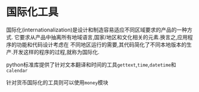 # 国际化工具

国际化(internationalization)是设计和制造容易适应不同区域要求的产品的一种方式.
它要求从产品中抽离所有地域语言,国家/地区和文化相关的元素.换言之,应用程序的功能和代码设计考虑在
不同地区运行的需要,其代码简化了不同本地版本的生产.开发这样的程序的过程,就称为国际化.

python标准库提供了针对文本翻译和时间的工具`gettext`,`time`,`datetime`和`calendar`

针对货币国际化的工具则可以使用`money`模块
